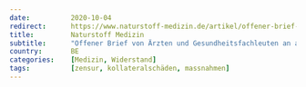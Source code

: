 ```yaml
---
date:          2020-10-04
redirect:      https://www.naturstoff-medizin.de/artikel/offener-brief-von-aerzten-und-gesundheitsfachleuten-an-alle-belgischen-behoerden-und-medien/
title:         Naturstoff Medizin
subtitle:      "Offener Brief von Ärzten und Gesundheitsfachleuten an alle belgischen Behörden und Medien"
country:       BE
categories:    [Medizin, Widerstand]
tags:          [zensur, kollateralschäden, massnahmen]
---
```


